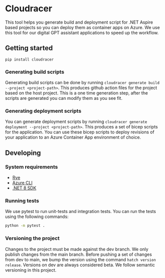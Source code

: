 # Cloudracer

This tool helps you generate build and deployment script for .NET Aspire based projects so you can deploy them as
container apps on Azure. We use this tool for our digital GPT assistant applications to speed up the workflow.

## Getting started

```
pip install cloudracer
```

### Generating build scripts

Generating build scripts can be done by running `cloudracer generate build --project <project-path>`. This produces
github action files for the project based on the host project. This is a one time generation step, after
the scripts are generated you can modify them as you see fit.

### Generating deployment scripts

You can generate deployment scripts by running `cloudracer generate deployment --project <project-path>`. This
produces a set of bicep scripts for the application. You can use these bicep scripts to deploy revisions of your
application to an Azure Container App environment of choice.

## Developing

### System requirements

- [Rye](https://rye-up.com)
- [Azure CLI](https://learn.microsoft.com/en-us/cli/azure/)
- [.NET 8 SDK](https://dot.net)

### Running tests

We use pytest to run unit-tests and integration tests. You can run the tests using the following commands:

```bash
python -m pytest .
```

### Versioning the project

Changes to the project must be made against the dev branch. We only publish changes from the main branch.
Before pushing a set of changes from dev to main, we bump the version using the command `hatch version release`.
Versions on dev are always considered beta. We follow semantic versioning in this project.
